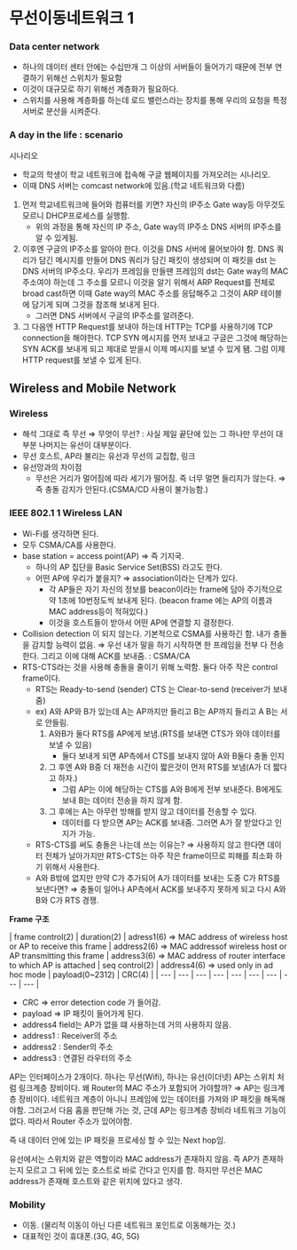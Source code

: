 # 무선이동네트워크 1

### Data center network

- 하나의 데이터 센터 안에는 수십만개 그 이상의 서버들이 들어가기 때문에 전부 연결하기 위해선 스위치가 필요함
- 이것이 대규모로 하기 위해선 계층화가 필요하다.
- 스위치를 사용해 계층화를 하는데 로드 밸런스라는 장치를 통해 우리의 요청을 특정 서버로 분산을 시켜준다.

### A day in the life : scenario

시나리오

- 학교의 학생이 학교 네트워크에 접속해 구글 웹페이지를 가져오려는 시나리오.
- 이때 DNS 서버는 comcast network에 있음.(학교 네트워크와 다름)
1. 먼저 학교네트워크에 들어와 컴퓨터를 키면? 자신의 IP주소 Gate way등 아무것도 모르니 DHCP프로세스를 실행함.
    - 위의 과정을 통해 자신의 IP 주소, Gate way의 IP주소 DNS 서버의 IP주소를 알 수 있게됨.
2. 이후엔 구글의 IP주소를 알아야 한다. 이것을 DNS 서버에 물어보아야 함. DNS 쿼리가 담긴 메시지를 만들어 DNS 쿼리가 담긴 패킷이 생성되며 이 패킷을 dst 는 DNS 서버의 IP주소다. 우리가 프레임을 만들땐 프레임의 dst는 Gate way의 MAC 주소여야 하는데 그 주소를 모르니 이것을 알기 위해서 ARP Request를 전체로 broad cast하면 이때 Gate way의 MAC 주소를 응답해주고 그것이 ARP 테이블에 담기게 되며 그것을 참조해 보내게 된다.
    - 그러면 DNS 서버에서 구글의 IP주소를 알려준다.
3. 그 다음엔 HTTP Request를 보내야 하는데 HTTP는 TCP를 사용하기에 TCP connection을 해야한다. TCP SYN 메시지를 먼저 보내고 구글은 그것에 해당하는 SYN ACK를 보내게 되고 제대로 받을시 이제 메시지를 보낼 수 있게 됌. 그럼 이제 HTTP request를 보낼 수 있게 된다.

## Wireless and Mobile Network

### Wireless

- 해석 그대로 즉 무선 ⇒ 무엇이 무선? : 사실 제일 끝단에 있는 그 하나만 무선이 대부분 나머지는 유선이 대부분이다.
- 무선 호스트, AP라 불리는 유선과 무선의 교집합, 링크
- 유선망과의 차이점
    - 무선은 거리가 멀어짐에 따라 세기가 떨어짐. 즉 너무 멀면 들리지가 않는다. ⇒ 즉 충돌 감지가 안된다.(CSMA/CD 사용이 불가능함.)

### IEEE 802.1 1 Wireless LAN

- Wi-Fi를 생각하면 된다.
- 모두 CSMA/CA를 사용한다.
- base station = access point(AP) ⇒ 즉 기지국.
    - 하나의 AP 집단을 Basic Service Set(BSS) 라고도 한다.
    - 어떤 AP에 우리가 붙을지? ⇒ association이라는 단계가 있다.
        - 각 AP들은 자기 자신의 정보를 beacon이라는 frame에 담아 주기적으로 약 1초에 10번정도씩 보내게 된다. (beacon frame 에는 AP의 이름과 MAC address등이 적혀있다.)
        - 이것을 호스트들이 받아서 어떤 AP에 연결할 지 결정한다.
- Collision detection 이 되지 않는다. 기본적으로 CSMA를 사용하긴 함. 내가 충돌을 감지할 능력이 없음. ⇒ 우선 내가 말을 하기 시작하면 한 프레임을 전부 다 전송한다. 그리고 이에 대해 ACK를 보내줌. : CSMA/CA
- RTS-CTS라는 것을 사용해 충돌을 줄이기 위해 노력함. 둘다 아주 작은 control frame이다.
    - RTS는 Ready-to-send (sender) CTS 는 Clear-to-send (receiver가 보내줌)
    - ex) A와 AP와 B가 있는데 A는 AP까지만 들리고 B는 AP까지 들리고 A B는 서로 안들림.
        1. A와B가 둘다 RTS를 AP에게 보냄.(RTS를 보내면 CTS가 와야 데이터를 보낼 수 있음)
            - 둘다 보내게 되면 AP측에서 CTS를 보내지 않아 A와 B둘다 충돌 인지
        2. 그 후엔 A와 B중 더 재전송 시간이 짧은것이 먼저 RTS를 보냄(A가 더 짧다고 하자.)
            - 그럼 AP는 이에 해당하는 CTS를 A와 B에게 전부 보내준다. B에게도 보내 B는 데이터  전송을 하지 않게 함.
        3. 그 후에는 A는 아무런 방해를 받지 않고 데이터를 전송할 수 있다.
            - 데이터를 다 받으면 AP는 ACK를 보내줌. 그러면 A가 잘 받았다고 인지가 가능.
    - RTS-CTS를 써도 충돌은 나는데 쓰는 이유는? ⇒ 사용하지 않고 한다면 데이터 전체가 날아가지만 RTS-CTS는 아주 작은 frame이므로 피해를 최소화 하기 위해서 사용한다.
    - A와 B밖에 없지만 만약 C가 추가되어 A가 데이터를 보내는 도중 C가 RTS를 보낸다면? ⇒ 충돌이 일어나 AP측에서 ACK를 보내주지 못하게 되고 다시 A와 B와 C가 RTS 경쟁.
    

**Frame 구조**

| frame
control(2) | duration(2) | adress1(6)
⇒ MAC address of wireless host or AP to receive this frame | address2(6)
⇒ MAC addressof wireless host or AP transmitting this frame | address3(6)
⇒ MAC address of router interface to which AP is attached | seq
control(2) | address4(6)
⇒ used only in ad hoc mode | payload(0~2312) | CRC(4) |
| --- | --- | --- | --- | --- | --- | --- | --- | --- |
- CRC ⇒ error detection code 가 들어감.
- payload ⇒ IP 패킷이 들어가게 된다.
- address4 field는 AP가 없을 떄 사용하는데 거의 사용하지 않음.
- address1 : Receiver의 주소
- address2 : Sender의 주소
- address3 : 연결된 라우터의 주소

AP는 인터페이스가 2개이다. 하나는 무선(Wifi), 하나는 유선(이더넷) AP는 스위치 처럼 링크계층 장비이다. 왜 Router의 MAC 주소가 포함되어 가야할까? ⇒ AP는 링크계층 장비이다. 네트워크 계층이 아니니 프레임에 있는 데이터를 가져와 IP 패킷을 해독해야함. 그러고서 다음 홉을 판단해 가는 것, 근데 AP는 링크계층 장비라 네트워크 기능이 없다. 따라서 Router 주소가 있어야함.

즉 내 데이터 안에 있는 IP 패킷을 프로세싱 할 수 있는 Next hop임.

유선에서는 스위치와 같은 역할이라 MAC address가 존재하지 않음. 즉 AP가 존재하는지 모르고 그 뒤에 있는 호스트로 바로 간다고 인지를 함. 하지만 무선은 MAC address가 존재해 호스트와 같은 위치에 있다고 생각.

### **Mobility**

- 이동. (물리적 이동이 아닌 다른 네트워크 포인트로 이동해가는 것.)
- 대표적인 것이 휴대폰.(3G, 4G, 5G)